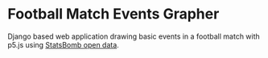 # Football Match Events Grapher
Django based web application drawing basic events in a football match with p5.js using [StatsBomb open data](https://github.com/statsbomb/open-data).
